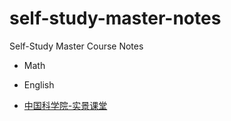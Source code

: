 # self-study-master-notes
Self-Study Master Course Notes

- Math
- English



- [中国科学院-实景课堂](https://v.ucas.ac.cn/)

